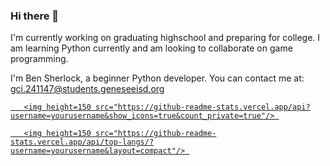 ### Hi there 👋

I'm currently working on graduating highschool and preparing for college. I am learning Python currently and am looking to collaborate on game programming.

<!--
**bsherlock1/bsherlock1** is a ✨ _special_ ✨ repository because its `README.md` (this file) appears on your GitHub profile.

Here are some ideas to get you started:

- 🔭 I’m currently working on graduating highschool and preparing to apply for college.
- 🌱 I’m currently learning Python.
- 👯 I’m looking to collaborate on game programming.
- 🤔 I’m looking for help with ...
- 💬 Ask me about ...
- 📫 How to reach me: gci.241147@students.geneseeisd.org
- 😄 Pronouns: He/Him
- ⚡ Fun fact: I have one dog, Layla.
-->

I'm Ben Sherlock, a beginner Python developer. You can contact me at: gci.241147@students.geneseeisd.org
<p align='center'> 

   <a href="https://github-readme-stats.vercel.app/api?username=bsherlock1&show_icons=true&count_private=true"> 

       <img height=150 src="https://github-readme-stats.vercel.app/api?username=yourusername&show_icons=true&count_private=true"/> 

   </a> 

   <a href="https://github.com/yourusername/github-readme-stats"> 

       <img height=150 src="https://github-readme-stats.vercel.app/api/top-langs/?username=yourusername&layout=compact"/> 

   </a> 

</p> 

